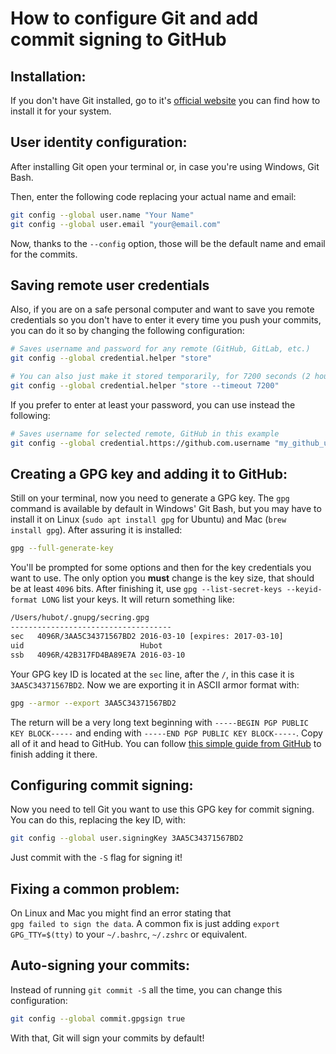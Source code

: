 # How to configure Git and add commit signing to GitHub

## Installation:

If you don't have Git installed, go to it's [official website](https://git-scm.com/downloads) you can find how to install it for your system.

## User identity configuration:

After installing Git open your terminal or, in case you're using Windows, Git Bash.

Then, enter the following code replacing your actual name and email:

```bash
git config --global user.name "Your Name"
git config --global user.email "your@email.com"
```

Now, thanks to the `--config` option, those will be the default name and email for the commits.

## Saving remote user credentials

Also, if you are on a safe personal computer and want to save you remote credentials so you don't have to enter it every time you push your commits, you can do it so by changing the following configuration:

```bash
# Saves username and password for any remote (GitHub, GitLab, etc.)
git config --global credential.helper "store"

# You can also just make it stored temporarily, for 7200 seconds (2 hours) in this example
git config --global credential.helper "store --timeout 7200"
```

If you prefer to enter at least your password, you can use instead the following:

```bash
# Saves username for selected remote, GitHub in this example
git config --global credential.https://github.com.username "my_github_username"
```

## Creating a GPG key and adding it to GitHub:

Still on your terminal, now you need to generate a GPG key. The `gpg` command is available by default in Windows' Git Bash, but you may have to install it on Linux (`sudo apt install gpg` for Ubuntu) and Mac (`brew install gpg`). After assuring it is installed:

```bash
gpg --full-generate-key
```

You'll be prompted for some options and then for the key credentials you want to use. The only option you **must** change is the key size, that should be at least `4096` bits. After finishing it, use `gpg --list-secret-keys --keyid-format LONG` list your keys. It will return something like:

```bash
/Users/hubot/.gnupg/secring.gpg
------------------------------------
sec   4096R/3AA5C34371567BD2 2016-03-10 [expires: 2017-03-10]
uid                          Hubot 
ssb   4096R/42B317FD4BA89E7A 2016-03-10
```

Your GPG key ID is located at the `sec` line, after the `/`, in this case it is `3AA5C34371567BD2`. Now we are exporting it in ASCII armor format with:

```bash
gpg --armor --export 3AA5C34371567BD2
```

The return will be a very long text beginning with `-----BEGIN PGP PUBLIC KEY BLOCK-----` and ending with `-----END PGP PUBLIC KEY BLOCK-----`. Copy all of it and head to GitHub. You can follow [this simple guide from GitHub](https://docs.github.com/en/github/authenticating-to-github/adding-a-new-gpg-key-to-your-github-account) to finish adding it there.

## Configuring commit signing:

Now you need to tell Git you want to use this GPG key for commit signing. You can do this, replacing the key ID, with:

```bash
git config --global user.signingKey 3AA5C34371567BD2
```

Just commit with the `-S` flag for signing it!

## Fixing a common problem:

On Linux and Mac you might find an error stating that `gpg failed to sign the data`. A common fix is just adding `export GPG_TTY=$(tty)` to your `~/.bashrc`, `~/.zshrc` or equivalent. 

## Auto-signing your commits:

Instead of running `git commit -S` all the time, you can change this configuration:

```bash
git config --global commit.gpgsign true
```

With that, Git will sign your commits by default!
